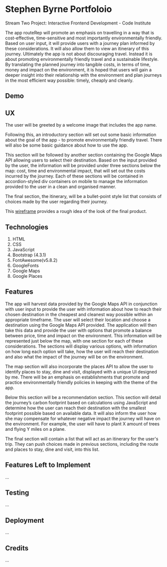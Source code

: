 # Stephen Byrne Portfoloio

Stream Two Project: Interactive Frontend Development - Code Institute 

The app routeRep will promote an emphasis on travelling in a way that is cost-effective, time-sensitive and most importantly environmentally friendly. Based on user input, it will provide users with a journey plan informed by these considerations. It will also allow them to view an itinerary of this journey. 
Ultimately the app is not about discouraging travel. Instead it is about promoting environmentally friendly travel and a sustainable lifestyle. By translating the planned journey into tangible costs, in terms of time, money and impact on the environment, it is hoped that users will gain a deeper insight into their relationship with the environment and plan journeys in the most efficient way possible: timely, cheaply and cleanly. 

## Demo

## UX

The user will be greeted by a welcome image that includes the app name. 

Following this, an introductory section will set out some basic information about the goal of the app - to promote environmentally friendly travel. There will also be some basic guidance about how to use the app. 

This section will be followed by another section containing the Google Maps API allowing users to select their destination. Based on the input provided by the user, the information will be provided under three sections below the map: cost, time and environmental impact, that will set out the costs incurred by the journey. Each of these sections will be contained in accordion-styled div containers on mobile to manage the information provided to the user in a clean and organised manner. 

The final section, the itinerary, will be a bullet-point style list that consists of choices made by the user regarding their journey.

This [wireframe](https://github.com/stiofanEimeid/travel-app/blob/master/assets/wireframes/TA-wireframe.jpeg "wireframe") provides a rough idea of the look of the final product. 


## Technologies
1. HTML
2. CSS
3. JavaScript
4. Bootstrap (4.3.1)
5. FontAwesome(v5.8.2)
6. GoogleFonts
7. Google Maps
8. Google Places

## Features

The app will harvest data provided by the Google Maps API in conjunction with user input to provide the user with information about how to reach their chosen destination in the cheapest and cleanest way possible within an appropriate timeframe. 
The user will select their location and choose a destination using the Google Maps API provided. The application will then take this data and provide the user with options that promote a balance between price, time and impact on the environment. This information will be represented just below the map, with one section for each of these considerations. 
The sections will display various options, with information on how long each option will take, how the user will reach their destination and also what the impact of the journey will be on the environment.  

The map section will also incorporate the places API to allow the user to identify places to stay, dine and visit, displayed with a unique UI designed by me. There will be an emphasis on establishments that promote and practice environmentally friendly policies in keeping with the theme of the app.

Below this section will be a recommendation section. This section will detail the journey’s carbon footprint based on calculations using JavaScript and determine how the user can reach their destination with the smallest footprint possible based on available data. It will also inform the user how she may compensate for whatever negative impact the journey will have on the environment. For example, the user will have to plant X amount of trees and flying Y miles on a plane. 

The final section will contain a list that will act as an itinerary for the user's trip. They can push choices made in previous sections, including the route and places to stay, dine and visit, into this list.

## Features Left to Implement

...

## Testing

...

## Deployment

...

## Credits

...

